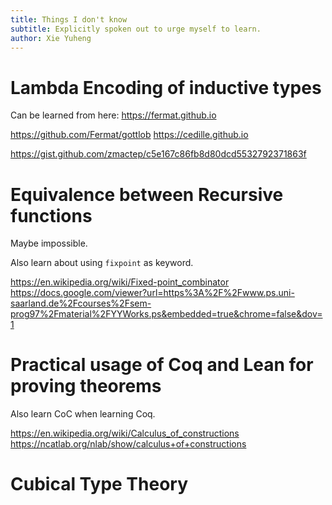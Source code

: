 ```yaml
---
title: Things I don't know
subtitle: Explicitly spoken out to urge myself to learn.
author: Xie Yuheng
---
```


# Lambda Encoding of inductive types

Can be learned from here: https://fermat.github.io

https://github.com/Fermat/gottlob
https://cedille.github.io

https://gist.github.com/zmactep/c5e167c86fb8d80dcd5532792371863f

# Equivalence between Recursive functions

Maybe impossible.

Also learn about using `fixpoint` as keyword.

https://en.wikipedia.org/wiki/Fixed-point_combinator
https://docs.google.com/viewer?url=https%3A%2F%2Fwww.ps.uni-saarland.de%2Fcourses%2Fsem-prog97%2Fmaterial%2FYYWorks.ps&embedded=true&chrome=false&dov=1

# Practical usage of Coq and Lean for proving theorems

Also learn CoC when learning Coq.

https://en.wikipedia.org/wiki/Calculus_of_constructions
https://ncatlab.org/nlab/show/calculus+of+constructions

# Cubical Type Theory
